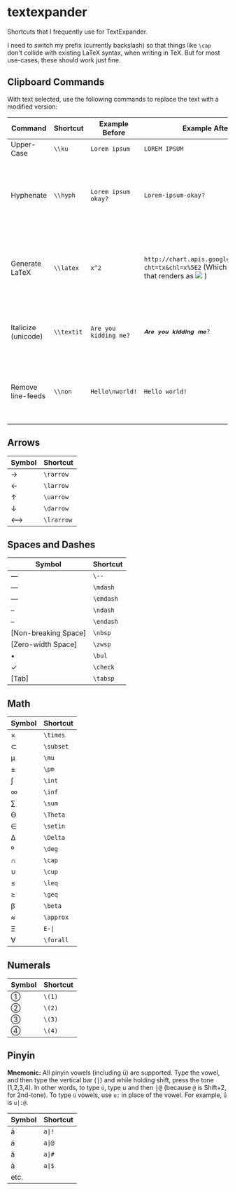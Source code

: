# textexpander
Shortcuts that I frequently use for TextExpander.

I need to switch my prefix (currently backslash) so that things like `\cap` don't collide with existing LaTeX syntax, when writing in TeX. But for most use-cases, these should work just fine.

## Clipboard Commands

With text selected, use the following commands to replace the text with a modified version:

| Command | Shortcut | Example Before | Example After | Description |
|---------|----------|---------|----------|-----|
| Upper-Case | `\\ku` | `Lorem ipsum` | `LOREM IPSUM` | idk I do this a lot |
| Hyphenate | `\\hyph` | `Lorem ipsum    okay?` | `Lorem-ipsum-okay?` | Great for when you're having a I-need-to-hyphenate-everything sort of day |
| Generate LaTeX | `\\latex` | `x^2` | `http://chart.apis.google.com/chart?cht=tx&chl=x%5E2` (Which is an image that renders as ![](http://chart.apis.google.com/chart?cht=tx&chl=x%5E2) ) | Great for posting formulas in non-LaTeX-friendly systems (like Slack) |
| Italicize (unicode) | `\\textit` | `Are you kidding me?` | `𝑨𝒓𝒆 𝒚𝒐𝒖 𝒌𝒊𝒅𝒅𝒊𝒏𝒈 𝒎𝒆?` | Uses unicode, so may display wonky in some systems |
| Remove line-feeds | `\\non` | `Hello\nworld!` | `Hello world!` | Good for sanitizing your clipboard before pasting into a terminal |

## Arrows

| Symbol | Shortcut |
|--------|----------|
| → | `\rarrow` |
| ← | `\larrow` |
| ↑ | `\uarrow` |
| ↓ | `\darrow` |
| ⟷ | `\lrarrow` |

## Spaces and Dashes

| Symbol | Shortcut |
|--------|----------|
| — | `\--` |
| — | `\mdash` |
| — | `\emdash` |
| – | `\ndash` |
| – | `\endash` |
| [Non-breaking Space] | `\nbsp` |
| [Zero-width Space] | `\zwsp` |
| • | `\bul` |
| ✓ | `\check` |
| [Tab] | `\tabsp` |

## Math

| Symbol | Shortcut |
|--------|----------|
| × | `\times` |
| ⊂ | `\subset` |
| μ | `\mu` |
| ± | `\pm` |
| ∫ | `\int` |
| ∞ | `\inf` |
| ∑ | `\sum` |
| ϴ | `\Theta` |
| ∈ | `\setin` |
| ∆ | `\Delta` |
| º | `\deg` |
| ∩ | `\cap` |
| ∪ | `\cup` |
| ≤ | `\leq` |
| ≥ | `\geq` |
| β | `\beta` |
| ≈ | `\approx` |
| Ξ | `E-\|` |
| ∀ | `\forall` |

## Numerals 

| Symbol | Shortcut |
|--------|----------|
| ① | `\(1)` |
| ② | `\(2)` |
| ③ | `\(3)` |
| ④ | `\(4)` |

## Pinyin

**Mnemonic:** All pinyin vowels (including ü) are supported. Type the vowel, and then type the vertical bar (<kbd>|</kbd>) and while holding shift, press the tone (1,2,3,4). In other words, to type `ú`, type <kbd>u</kbd> and then <kbd>|</kbd><kbd>@</kbd> (because `@` is Shift+2, for 2nd-tone). To type `ü` vowels, use `u:` in place of the vowel. For example, `ǘ` is `u|:@`. 

| Symbol | Shortcut |
|--------|----------|
| ā | `a\|!` |
| á | `a\|@` |
| ǎ | `a\|#` |
| à | `a\|$` |
| etc. |
